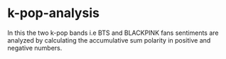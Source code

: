 # k-pop-analysis
In this the two k-pop bands i.e BTS and BLACKPINK fans sentiments are analyzed by calculating the accumulative sum polarity in positive and negative numbers.
